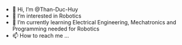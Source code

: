 - 👋 Hi, I’m @Than-Duc-Huy
- 👀 I’m interested in Robotics
- 🌱 I’m currently learning Electrical Engineering, Mechatronics and Programming needed for Robotics
- 📫 How to reach me ...

<!---
Than-Duc-Huy/Than-Duc-Huy is a ✨ special ✨ repository because its `README.md` (this file) appears on your GitHub profile.
You can click the Preview link to take a look at your changes.
--->
